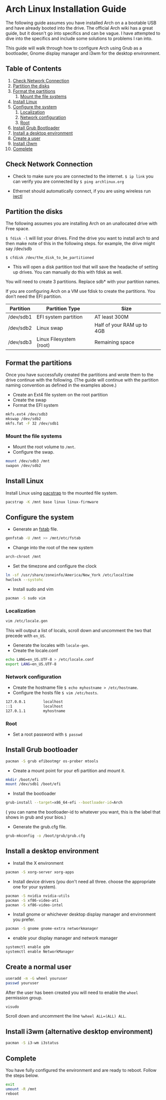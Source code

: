 # Arch Linux Installation Guide

The following guide assumes you have installed Arch on a a bootable USB and have already booted into the drive. The official Arch wiki has a great guide, but it doesn't go into specifics and can be vague. I have attempted to dive into the specifics and include some solutions to problems I ran into.

This guide will walk through how to configure Arch using Grub as a bootloader, Gnome display manager and i3wm for the desktop environment.

## Table of Contents

1. [Check Network Connection](#check-network-connection)
2. [Partition the disks](#partition-the-disks)
3. [Format the partitions](#format-the-partitions)
	1. [Mount the file systems](#mount-the-file-systems)
4. [Install Linux](#install-linux)
5. [Configure the system](#configure-the-system)
	1. [Localization](#localization)
	2. [Network configuration](#network-configuration)
	3. [Root](#root)
6. [Install Grub Bootloader](#install-grub-bootloader)
7. [Install a desktop environment](#install-a-desktop-environment)
8. [Create a user](#create-a-normal-user)
9. [Install i3wm](#install-i3wm-alternative-desktop-environment)
10. [Complete](#complete)

## Check Network Connection
- Check to make sure you are connected to the internet.
	`$ ip link`  you can verify you are connected by `$ ping archlinux.org`

- Ethernet should automatically connect, if you are using wireless run [iwctl](https://wiki.archlinux.org/title/Iwctl)

## Partition the disks

The following assumes you are installing Arch on an unallocated drive with Free space.

`$ fdisk -l` will list your drives. Find the drive you want to install arch to and then make note of this in the following steps.
	for example, the drive might say /dev/sdb

`$ cfdisk /dev/the_disk_to_be_partitioned`
- This will open a disk partition tool that will save the headache of setting up drives. You can manually do this with fdisk as well.

You will need to create 3 partitions. Replace sdb* with your partition names.

If you are configuring Arch on a VM use fdisk to create the partitions. You don’t need the EFI partition.

| Partition         | Partition Type     | Size|
|--------------|-----------|------------|
| /dev/sdb1 | EFI system partition      | AT least 300M       |
| /dev/sdb2      | Linux swap | Half of your RAM up to 4GB |
| /dev/sdb3      | Linux Filesystem (root) | Remaining space |


## Format the partitions

Once you have successfully created the partitions and wrote them to the drive continue with the following. (The guide will continue with the partition naming convention as defined in the examples above.)

- Create an Ext4 file system on the root partition
- Create the swap
- Format the EFI system

```bash
mkfs.ext4 /dev/sdb3
mkswap /dev/sdb2
mkfs.fat -F 32 /dev/sdb1
```

### Mount the file systems

- Mount the root volume to `/mnt`.
- Configure the swap.

```bash
mount /dev/sdb3 /mnt
swapon /dev/sdb2
```

## Install Linux

Install Linux using [pacstrap](https://man.archlinux.org/man/pacstrap.8) to the mounted file system.
```bash
pacstrap -K /mnt base linux linux-firmware
```

## Configure the system

- Generate an [fstab](https://wiki.archlinux.org/title/Fstab) file.
```bash
genfstab -U /mnt >> /mnt/etc/fstab
```

- Change into the root of the new system
```bash
arch-chroot /mnt
```

- Set the timezone and configure the clock

```bash
ln -sf /usr/share/zoneinfo/America/New_York /etc/localtime
hwclock --systohc
```

- Install sudo and vim

```bash
pacman -S sudo vim
```

### Localization

```bash
vim /etc/locale.gen
```

This will output a list of locals, scroll down and uncomment the two that precede with `en_US`.

- Generate the locales with `locale-gen`.
- Create the locale.conf

```bash
echo LANG=en_US.UTF-8 > /etc/locale.conf
export LANG=en_US.UTF-8
```

### Network configuration

- Create the hostname file `$ echo myhostname > /etc/hostname`.
- Configure the hosts file `$ vim /etc/hosts`.

```bash
127.0.0.1        localhost
::1              localhost
127.0.1.1        myhostname
```

### Root

- Set a root password with `$ passwd`

## Install Grub bootloader

```bash
pacman -S grub efibootmgr os-prober mtools
```

- Create a mount point for your efi partition and mount it.
```bash
mkdir /boot/efi
mount /dev/sdb1 /boot/efi
```

- Install the bootloader
```bash
grub-install --target=x86_64-efi --bootloader-id=Arch
```
( you can name the bootloader-id to whatever you want, this is the label that shows in grub and your bios.)
- Generate the grub.cfg file.
```bash
grub-mkconfig -o /boot/grub/grub.cfg
```

## Install a desktop environment

- Install the X environment
```bash
pacman -S xorg-server xorg-apps
```

- Install device drivers (you don't need all three. choose the appropriate one for your system).
```bash
pacman -S nvidia nvidia-utils
pacman -S xf86-video-ati
pacman -S xf86-video-intel
```

- Install gnome or whichever desktop display manager and environment you prefer.
```bash
pacman -S gnome gnome-extra networkmanager
```

- enable your display manager and network manager
```bash
systemctl enable gdm
systemctl enable NetworkManager
```

## Create a normal user

```bash
useradd -m -G wheel youruser
passwd youruser
```

After the user has been created you will need to enable the `wheel` permission group.

```bash
visudo
```

Scroll down and uncomment the line `%wheel ALL=(ALL) ALL`.

## Install i3wm (alternative desktop environment)

```bash
pacman -S i3-wm i3status
```

## Complete

You have fully configured the environment and are ready to reboot. Follow the steps below.

```bash
exit
umount -R /mnt
reboot
```
